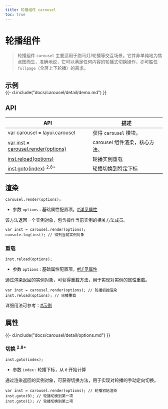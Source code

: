```yaml
---
title: 轮播组件 carousel
toc: true
---
```

 
# 轮播组件

> 轮播组件 `carousel` 主要适用于跑马灯/轮播等交互场景。它并非单纯地为焦点图而生，准确地说，它可以满足任何内容的轮播式切换操作，亦可胜任 `fullpage`（全屏上下轮播）的需求。

<h2 id="examples" lay-toc="{anchor: null}" style="margin-bottom: 0;">示例</h2>

<style>
/* 为了区分效果 */
div[carousel-item]>*{text-align: center; line-height: 280px; color: #fff;}
div[carousel-item]>*:nth-child(2n){background-color: #16b777;}
div[carousel-item]>*:nth-child(2n+1){background-color: #16baaa;}
</style>

<div>
{{- d.include("docs/carousel/detail/demo.md") }}
</div>

<h2 id="api" lay-toc="{}">API</h2>

| API | 描述 |
| --- | --- |
| var carousel = layui.carousel | 获得 `carousel` 模块。 |
| [var inst = carousel.render(options)](#render) | carousel 组件渲染，核心方法。 |
| [inst.reload(options)](#reload) | 轮播实例重载 |
| [inst.goto(index)](#goto) <sup>2.8+</sup> | 轮播切换到特定下标 |

<h2 id="render" lay-toc="{level: 2}">渲染</h2>

`carousel.render(options);`

- 参数 `options` : 基础属性配置项。[#详见属性](#options)

该方法返回一个实例对象，包含操作当前实例的相关方法成员。

```
var inst = carousel.render(options);
console.log(inst); // 得到当前实例对象
```

<h3 id="reload" lay-toc="{level: 2}">重载</h3>

`inst.reload(options);`

- 参数 `options` : 基础属性配置项。[#详见属性](#options)

通过渲染返回的实例对象，可获得重载方法，用于实现对实例的属性重载。

```
var inst = carousel.render(options); // 轮播初始渲染
inst.reload(options); // 轮播重载
```

详细用法可参考：[#示例](#demo)

<h2 id="options" lay-toc="{level: 2, hot: true}">属性</h2>

<div>
{{- d.include("docs/carousel/detail/options.md") }}
</div>


<h3 id="goto" lay-toc="{level: 2}">切换 <sup>2.8+</sup></h3>

`inst.goto(index);`

- 参数 `index` : 轮播下标，从 `0` 开始计算

通过渲染返回的实例对象，可获得切换方法，用于实现对轮播的手动定向切换。

```
var inst = carousel.render(options); // 轮播初始渲染
inst.goto(0); // 轮播切换到第一项
inst.goto(1); // 轮播切换到第二项
```
